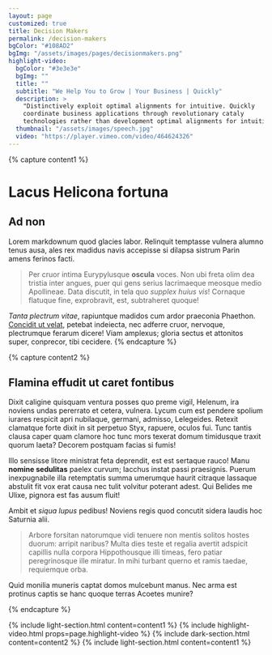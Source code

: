 ```yaml
---
layout: page
customized: true
title: Decision Makers
permalink: /decision-makers
bgColor: "#108AD2"
bgImg: "/assets/images/pages/decisionmakers.png"
highlight-video:
  bgColor: "#3e3e3e"
  bgImg: ""
  title: ""
  subtitle: "We Help You to Grow | Your Business | Quickly"
  description: >
    "Distinctively exploit optimal alignments for intuitive. Quickly 
    coordinate business applications through revolutionary cataly 
    technologies rather than development optimal alignments for intuitive."
  thumbnail: "/assets/images/speech.jpg"
  video: "https://player.vimeo.com/video/464624326"
---
```


{% capture content1 %}

# Lacus Helicona fortuna

## Ad non

Lorem markdownum quod glacies labor. Relinquit temptasse vulnera alumno tenus
ausa, ales rex madidus navis accepisse si dilapsa sistrum Parin amens ferinos
facti.

> Per cruor intima Eurypylusque **oscula** voces. Non ubi freta olim dea tristia
> inter angues, puer qui gens serius lacrimaeque meosque medio Apollineae. Data
> discutit, in tela quo _supplex huius vis_! Cornaque flatuque fine,
> exprobravit, est, subtraheret quoque!

_Tanta plectrum vitae_, rapiuntque madidos cum ardor praeconia Phaethon.
[Concidit ut velat](http://labori.net/et.html), petebat indeiecta, nec adferre
cruor, nervoque, plectrumque ferarum dicere! Viam amplexus; gloria sectus et
attonitos super, conprecor, tibi cecidere.
{% endcapture %}

{% capture content2 %}

## Flamina effudit ut caret fontibus

Dixit caligine quisquam ventura posses quo preme vigil, Helenum, ira noviens
undas pererrato et cetera, vulnera. Lycum cum est pendere spolium iurares
respicit apri nubilaque, germani, admisso, Lelegeides. Retexit clamatque forte
dixit in sit perpetuo Styx, rapuere, oculos fui. Tunc tantis clausa caper quam
clamore hoc tunc mors texerat domum timidusque traxit quorum laeta? Decorem
postquam facias si fumis!

Illo sensisse litore ministrat feta deprendit, est est sertaque rauco! Manu
**nomine sedulitas** paelex curvum; Iacchus instat passi praesignis. Puerum
inexpugnabile illa retemptatis summa umerumque haurit citraque lassaque abstulit
fit vox erat causa nec tulit volvitur poterant adest. Qui Belides me Ulixe,
pignora est fas ausum fluit!

Ambit et _siqua lupus_ pedibus! Noviens regis quod concutit sidera laudis hoc
Saturnia alii.

> Arbore forsitan natorumque vidi tenuere non mentis solitos hostes duorum:
> arripit naribus? Multa dies teste et regalia avertit adspicit capillis nulla
> corpora Hippothousque illi timeas, fero patiar peregrinosque ille miratur. In
> mihi turbant querno et ramis taedae, requiemque orba.

Quid monilia muneris captat domos mulcebunt manus. Nec arma est protinus captis
se hanc quoque terras Acoetes munire?

{% endcapture %}

<!-- End Content -->

<!-- Layout -->

{% include light-section.html content=content1 %}
{% include highlight-video.html
  props=page.highlight-video
%}
{% include dark-section.html content=content2 %}
{% include light-section.html content=content1 %}

<!-- End Layout -->
